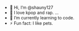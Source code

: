 - 👋 Hi, I’m @shauny127
- 👀 I love kpop and rap. ...
- 🌱 I’m currently learning to code.
- ⚡ Fun fact: I like pets.

<!---
shauny127/shauny127 is a ✨ special ✨ repository because its `README.md` (this file) appears on your GitHub profile.
You can click the Preview link to take a look at your changes.
--->
